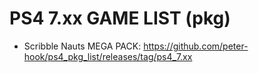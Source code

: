 # PS4 7.xx GAME LIST (pkg)

* Scribble Nauts MEGA PACK: https://github.com/peter-hook/ps4_pkg_list/releases/tag/ps4_7.xx
